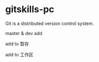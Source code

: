 # gitskills-pc

Git is a distributed version control system.

master & dev add

add to 暂存

add to 工作区